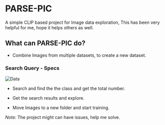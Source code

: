 # PARSE-PIC

A simple CLIP based project for Image data exploration, This has been very helpful for me, hope it helps others as well.


## What can PARSE-PIC do?

- Combine Images from multiple datasets, to create a new dataset.

### Search Query - Specs

![Data](https://github.com/vijishmadhavan/PARSE-PIC/blob/master/Images/download%20(1)-side.png)

- Search and find the the class and get the total number.

- Get the search results and explore.

- Move Images to a new folder and start training.


*Note:* The project might can have issues, help me solve.

